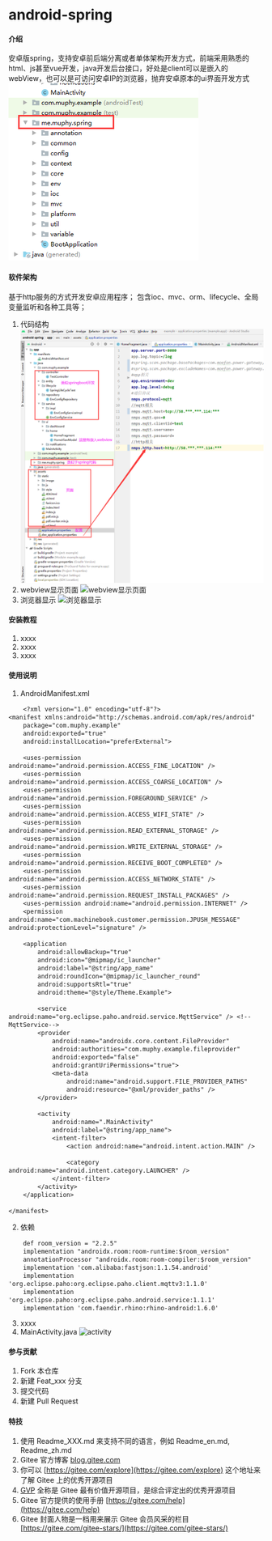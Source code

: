 # android-spring

#### 介绍
安卓版spring，支持安卓前后端分离或者单体架构开发方式，前端采用熟悉的html、js甚至vue开发，java开发后台接口，好处是client可以是嵌入的webView，也可以是可访问安卓IP的浏览器，抛弃安卓原本的ui界面开发方式
![输入图片说明](app/src/main/assets/static/image/image.png)

#### 软件架构
基于http服务的方式开发安卓应用程序；
包含ioc、mvc、orm、lifecycle、全局变量监听和各种工具等；
1.  代码结构
![代码结构](app/src/main/assets/static/image/%E9%A1%B9%E7%9B%AE%E7%BB%93%E6%9E%84.png)
2.  webview显示页面
![webview显示页面](https://images.gitee.com/uploads/images/2022/0210/151411_626d4c3f_8516774.png "屏幕截图.png")
3.  浏览器显示
![浏览器显示](https://images.gitee.com/uploads/images/2022/0210/151519_484f01b3_8516774.png "屏幕截图.png")

#### 安装教程

1.  xxxx
2.  xxxx
3.  xxxx

#### 使用说明

1.  AndroidManifest.xml
```
    <?xml version="1.0" encoding="utf-8"?>
<manifest xmlns:android="http://schemas.android.com/apk/res/android"
    package="com.muphy.example"
    android:exported="true"
    android:installLocation="preferExternal">

    <uses-permission android:name="android.permission.ACCESS_FINE_LOCATION" />
    <uses-permission android:name="android.permission.ACCESS_COARSE_LOCATION" />
    <uses-permission android:name="android.permission.FOREGROUND_SERVICE" />
    <uses-permission android:name="android.permission.ACCESS_WIFI_STATE" />
    <uses-permission android:name="android.permission.READ_EXTERNAL_STORAGE" />
    <uses-permission android:name="android.permission.WRITE_EXTERNAL_STORAGE" />
    <uses-permission android:name="android.permission.RECEIVE_BOOT_COMPLETED" />
    <uses-permission android:name="android.permission.ACCESS_NETWORK_STATE" />
    <uses-permission android:name="android.permission.REQUEST_INSTALL_PACKAGES" />
    <uses-permission android:name="android.permission.INTERNET" />
    <permission android:name="com.machinebook.customer.permission.JPUSH_MESSAGE" android:protectionLevel="signature" />

    <application
        android:allowBackup="true"
        android:icon="@mipmap/ic_launcher"
        android:label="@string/app_name"
        android:roundIcon="@mipmap/ic_launcher_round"
        android:supportsRtl="true"
        android:theme="@style/Theme.Example">

        <service android:name="org.eclipse.paho.android.service.MqttService" /> <!--MqttService-->
        <provider
            android:name="androidx.core.content.FileProvider"
            android:authorities="com.muphy.example.fileprovider"
            android:exported="false"
            android:grantUriPermissions="true">
            <meta-data
                android:name="android.support.FILE_PROVIDER_PATHS"
                android:resource="@xml/provider_paths" />
        </provider>

        <activity
            android:name=".MainActivity"
            android:label="@string/app_name">
            <intent-filter>
                <action android:name="android.intent.action.MAIN" />

                <category android:name="android.intent.category.LAUNCHER" />
            </intent-filter>
        </activity>
    </application>

</manifest>
```
2.  依赖
```
    def room_version = "2.2.5"
    implementation "androidx.room:room-runtime:$room_version"
    annotationProcessor "androidx.room:room-compiler:$room_version"
    implementation 'com.alibaba:fastjson:1.1.54.android'
    implementation 'org.eclipse.paho:org.eclipse.paho.client.mqttv3:1.1.0'
    implementation 'org.eclipse.paho:org.eclipse.paho.android.service:1.1.1'
    implementation 'com.faendir.rhino:rhino-android:1.6.0'
```
3.  xxxx
4.  MainActivity.java
![activity](https://images.gitee.com/uploads/images/2022/0210/151743_4de03c55_8516774.png "屏幕截图.png")

#### 参与贡献

1.  Fork 本仓库
2.  新建 Feat_xxx 分支
3.  提交代码
4.  新建 Pull Request


#### 特技

1.  使用 Readme\_XXX.md 来支持不同的语言，例如 Readme\_en.md, Readme\_zh.md
2.  Gitee 官方博客 [blog.gitee.com](https://blog.gitee.com)
3.  你可以 [https://gitee.com/explore](https://gitee.com/explore) 这个地址来了解 Gitee 上的优秀开源项目
4.  [GVP](https://gitee.com/gvp) 全称是 Gitee 最有价值开源项目，是综合评定出的优秀开源项目
5.  Gitee 官方提供的使用手册 [https://gitee.com/help](https://gitee.com/help)
6.  Gitee 封面人物是一档用来展示 Gitee 会员风采的栏目 [https://gitee.com/gitee-stars/](https://gitee.com/gitee-stars/)
